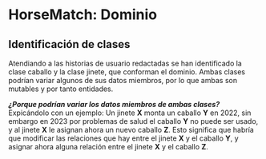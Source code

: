 # HorseMatch: Dominio

## Identificación de clases
Atendiando a las historias de usuario redactadas se han identificado la clase caballo y la clase jinete, que conforman el dominio. Ambas clases podrían variar algunos de sus datos miembros, por lo que ambas son mutables y por tanto entidades.

**_¿Porque podrían variar los datos miembros de ambas clases?_**
Expicándolo con un ejemplo: Un jinete **X** monta un caballo **Y** en 2022, sin embargo en 2023 por problemas de salud el caballo **Y** no puede ser usado, y al jinete **X** le asignan ahora un nuevo caballo **Z**. Esto significa que habría que modificar las relaciones que hay entre el jinete **X** y el caballo **Y**, y asignar ahora alguna relación entre el jinete **X** y el caballo **Z**.

